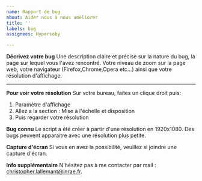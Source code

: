 ```yaml
---
name: Rapport de bug
about: Aider nous à nous améliorer
title: ''
labels: bug
assignees: Hypersoby

---
```


**Décrivez votre bug**
Une description claire et précise sur la nature du bug, la page sur lequel vous l'avez rencontré. Votre niveau de zoom sur la page web, votre navigateur (Firefox,Chrome,Opera etc...) ainsi que votre résolution d'affichage.







-----------------------------------------------------------------------------------------------------
**Pour voir votre résolution**
Sur votre bureau, faites un clique droit puis:
1. Paramètre d'affichage
2. Allez a la section : Mise à l'échelle et disposition
3. Puis regarder votre résolution

**Bug connu**
Le script a été créer à partir d'une résolution en 1920x1080. Des bugs peuvent apparaitre avec une résolution plus petite.

**Capture d'écran**
Si vous en avez la possibilité, veuillez si joindre une capture d'écran.

**Info supplémentaire**
N'hésitez pas à me contacter par mail : christopher.lallemant@inrae.fr.
